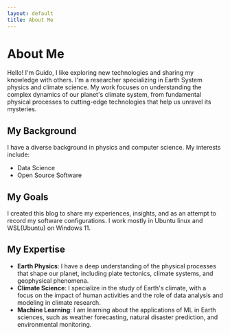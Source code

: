```yaml
---
layout: default
title: About Me
---
```


# About Me

Hello! I'm Guido, I like exploring new technologies and sharing my knowledge with others.
I'm a researcher specializing in Earth System physics and climate science. My work focuses on understanding the complex dynamics of our planet's climate system, from fundamental physical processes to cutting-edge technologies that help us unravel its mysteries.

## My Background

I have a diverse background in physics and computer science. My interests include:

- Data Science
- Open Source Software

## My Goals

I created this blog to share my experiences, insights, and as an attempt to record my software configurations.
I work mostly in Ubuntu linux and WSL(Ubuntu) on Windows 11.

## My Expertise

- **Earth Physics**: I have a deep understanding of the physical processes that shape our planet, including plate tectonics, climate systems, and geophysical phenomena.
- **Climate Science**: I specialize in the study of Earth's climate, with a focus on the impact of human activities and the role of data analysis and modeling in climate research.
- **Machine Learning**: I am learning about the applications of ML in Earth sciences, such as weather forecasting, natural disaster prediction, and environmental monitoring.

